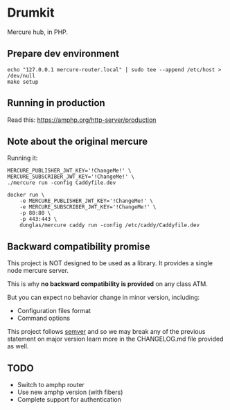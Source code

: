 Drumkit
=======

Mercure hub, in PHP.

Prepare dev environment
-----------------------

```
echo "127.0.0.1	mercure-router.local" | sudo tee --append /etc/host > /dev/null
make setup
```

Running in production
---------------------

Read this: https://amphp.org/http-server/production


Note about the original mercure
-------------------------------

Running it:

```
MERCURE_PUBLISHER_JWT_KEY='!ChangeMe!' \ 
MERCURE_SUBSCRIBER_JWT_KEY='!ChangeMe!' \
./mercure run -config Caddyfile.dev
```


```
docker run \
    -e MERCURE_PUBLISHER_JWT_KEY='!ChangeMe!' \
    -e MERCURE_SUBSCRIBER_JWT_KEY='!ChangeMe!' \
    -p 80:80 \
    -p 443:443 \
    dunglas/mercure caddy run -config /etc/caddy/Caddyfile.dev
```

Backward compatibility promise
------------------------------

This project is NOT designed to be used as a library. It provides a single node mercure server.

This is why **no backward compatibility is provided** on any class ATM.

But you can expect no behavior change in minor version, including:
- Configuration files format
- Command options

This project follows [semver](https://semver.org/) and so we may break any of the previous statement on major version
learn more in the CHANGELOG.md file provided as well.

TODO
----

- Switch to amphp router
- Use new amphp version (with fibers)
- Complete support for authentication
